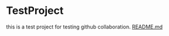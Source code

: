 # TestProject
this is a test project for testing github collaboration.
[README.md](https://github.com/ab-ashik/TestProject/files/8472717/README.md)
